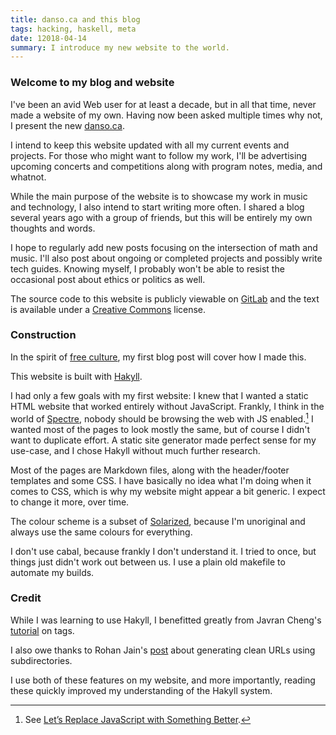 ```yaml
---
title: danso.ca and this blog
tags: hacking, haskell, meta
date: 12018-04-14
summary: I introduce my new website to the world.
---
```


### Welcome to my blog and website

I've been an avid Web user for at least a decade, but in all that time, never made a website of my own. Having now been asked multiple times why not, I present the new [danso.ca](https://danso.ca).

I intend to keep this website updated with all my current events and projects. For those who might want to follow my work, I'll be advertising upcoming concerts and competitions along with program notes, media, and whatnot.

While the main purpose of the website is to showcase my work in music and technology, I also intend to start writing more often. I shared a blog several years ago with a group of friends, but this will be entirely my own thoughts and words. 

I hope to regularly add new posts focusing on the intersection of math and music. I'll also post about ongoing or completed projects and possibly write tech guides. Knowing myself, I probably won't be able to resist the occasional post about ethics or politics as well.

The source code to this website is publicly viewable on [GitLab](https://gitlab.com/danso/danso.ca) and the text is available under a [Creative Commons](http://creativecommons.org/) license.

### Construction

In the spirit of [free culture](https://en.wikipedia.org/wiki/Free-culture_movement), my first blog post will cover how I made this.

This website is built with [Hakyll](https://jaspervdj.be/hakyll/). 

I had only a few goals with my first website: I knew that I wanted a static HTML website that worked entirely without JavaScript. Frankly, I think in the world of [Spectre](https://en.wikipedia.org/wiki/Spectre_(security_vulnerability)), nobody should be browsing the web with JS enabled.[^1] I wanted most of the pages to look mostly the same, but of course I didn't want to duplicate effort. A static site generator made perfect sense for my use-case, and I chose Hakyll without much further research.

[^1]: See [Let’s Replace JavaScript with Something Better](https://john.ankarstrom.se/english/texts/replacing-javascript/). 

Most of the pages are Markdown files, along with the header/footer templates and some CSS. I have basically no idea what I'm doing when it comes to CSS, which is why my website might appear a bit generic. I expect to change it more, over time.

The colour scheme is a subset of [Solarized](http://ethanschoonover.com/solarized), because I'm unoriginal and always use the same colours for everything.

I don't use cabal, because frankly I don't understand it. I tried to once, but things just didn't work out between us. I use a plain old makefile to automate my builds.

### Credit

While I was learning to use Hakyll, I benefitted greatly from Javran Cheng's [tutorial](https://javran.github.io/posts/2014-03-01-add-tags-to-your-hakyll-blog.html) on tags. 

I also owe thanks to Rohan Jain's [post](https://www.rohanjain.in/hakyll-clean-urls/) about generating clean URLs using subdirectories. 

I use both of these features on my website, and more importantly, reading these quickly improved my understanding of the Hakyll system.
